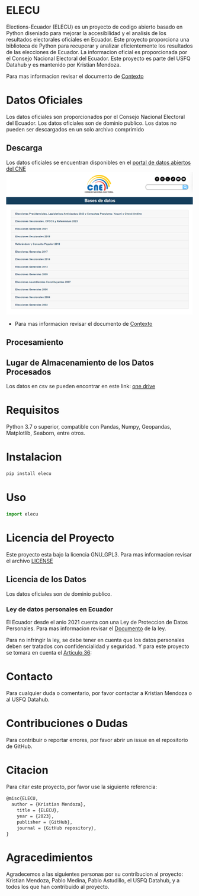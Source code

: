 # ELECU
Elections-Ecuador (ELECU) es un proyecto de codigo abierto basado en Python diseniado para mejorar la accesibilidad y el analisis de los resultados electorales oficiales en Ecuador. Este proyecto proporciona una biblioteca de Python para recuperar y analizar eficientemente los resultados de las elecciones de Ecuador. La informacion oficial es proporcionada por el Consejo Nacional Electoral del Ecuador. Este proyecto es parte del USFQ Datahub y es mantenido por Kristian Mendoza.

Para mas informacion revisar el documento de [Contexto](assests/Context.md)
# Datos Oficiales
Los datos oficiales son proporcionados por el Consejo Nacional Electoral del Ecuador. Los datos oficiales son de dominio publico. Los datos no pueden ser descargados en un solo archivo comprimido

## Descarga
Los datos oficiales se encuentran disponibles en el [portal de datos abiertos del CNE](https://www.cne.gob.ec/estadisticas/bases-de-datos/)
![CNE](assests/CNE_bases_de_datos.png)



* Para mas informacion revisar el documento de [Contexto](assests/Context.md)   
## Procesamiento
## Lugar de Almacenamiento de los Datos Procesados

Los datos en csv se pueden encontrar en este link: [one drive](https://1drv.ms/u/c/a3b43506a6454ca5/EVkqeT3B5n1Ht-nKxWtywHoBqd44ciFnw730UGPQ5aU76A?e=QCoAJ9)

# Requisitos
Python 3.7 o superior, compatible con Pandas, Numpy, Geopandas, Matplotlib, Seaborn, entre otros.

# Instalacion
```bash
pip install elecu
```

# Uso

```python
import elecu


```


# Licencia del Proyecto
Este proyecto esta bajo la licencia GNU_GPL3. Para mas informacion revisar el archivo [LICENSE](LICENSE.TXT)
## Licencia de los Datos
Los datos oficiales son de dominio publico. 

### Ley de datos personales en Ecuador
El Ecuador desde el anio 2021 cuenta con una Ley de Proteccion de Datos Personales. Para mas informacion revisar el [Documento](https://www.finanzaspopulares.gob.ec/wp-content/uploads/2021/07/ley_organica_de_proteccion_de_datos_personales.pdf) de la ley.

Para no infringir la ley, se debe tener en cuenta que los datos personales deben ser tratados con confidencialidad y seguridad.
Y para este proyecto se tomara en cuenta el [Artículo 36](assests/art36.md):

# Contacto
Para cualquier duda o comentario, por favor contactar a Kristian Mendoza o al USFQ Datahub.

# Contribuciones o Dudas
Para contribuir o reportar errores, por favor abrir un issue en el repositorio de GitHub.

# Citacion
Para citar este proyecto, por favor use la siguiente referencia:
```
@misc{ELECU,
  author = {Kristian Mendoza},
    title = {ELECU},
    year = {2023},
    publisher = {GitHub},
    journal = {GitHub repository},    
}
```
# Agracedimientos
Agradecemos a las siguientes personas por su contribucion al proyecto:
Kristian Mendoza,
Pablo Medina,
Pablo Astudillo,
el USFQ Datahub,
y a todos los que han contribuido al proyecto.



